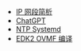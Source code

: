 * [IP 网段简析](Techie/ip.md)
* [ChatGPT](Techie/chatgpt.md)
* [NTP Systemd](Techie/ntp-systemd.md)
* [EDK2 OVMF 编译](Techie/edk2-ovmf.md)
